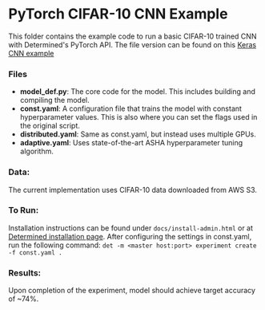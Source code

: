 # PyTorch CIFAR-10 CNN Example 

This folder contains the example code to run a basic CIFAR-10 trained CNN with Determined's PyTorch API. 
The file version can be found on this [Keras CNN example](https://github.com/fchollet/keras/blob/master/examples/cifar10_cnn.py)

### Files
* **model_def.py**: The core code for the model. This includes building and compiling the model.
* **const.yaml**: A configuration file that trains the model with constant hyperparameter values. This is also where you can set the flags used in the original script.
* **distributed.yaml**: Same as const.yaml, but instead uses multiple GPUs.
* **adaptive.yaml**: Uses state-of-the-art ASHA hyperparameter tuning algorithm.

### Data:
The current implementation uses CIFAR-10 data downloaded from AWS S3.

### To Run:
Installation instructions can be found under `docs/install-admin.html` or at [Determined installation page](https://docs.determined.ai/latest/index.html). 
After configuring the settings in const.yaml, run the following command: `det -m <master host:port> experiment create -f const.yaml . `

### Results:
Upon completion of the experiment, model should achieve target accuracy of ~74%.
